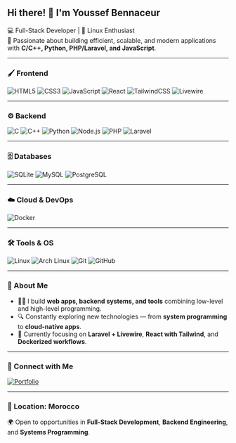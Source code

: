 ## Hi there! 👋 I'm Youssef Bennaceur

💻 Full-Stack Developer | 🐧 Linux Enthusiast  
🚀 Passionate about building efficient, scalable, and modern applications with **C/C++, Python, PHP/Laravel, and JavaScript**.

---

### 🖌️ Frontend
![HTML5](https://img.shields.io/badge/HTML5-FF5733?style=for-the-badge&logo=html5&logoColor=white)
![CSS3](https://img.shields.io/badge/CSS3-264de4?style=for-the-badge&logo=css3&logoColor=white)
![JavaScript](https://img.shields.io/badge/JavaScript-efd81d?style=for-the-badge&logo=javascript&logoColor=black)
![React](https://img.shields.io/badge/React-61dafb?style=for-the-badge&logo=react&logoColor=black)
![TailwindCSS](https://img.shields.io/badge/TailwindCSS-06b6d4?style=for-the-badge&logo=tailwind-css&logoColor=white)
![Livewire](https://img.shields.io/badge/Livewire-4e56a6?style=for-the-badge&logo=laravel&logoColor=white)

---

### ⚙️ Backend
![C](https://img.shields.io/badge/C-00599c?style=for-the-badge&logo=c&logoColor=white)
![C++](https://img.shields.io/badge/C++-004482?style=for-the-badge&logo=cplusplus&logoColor=white)
![Python](https://img.shields.io/badge/Python-3776ab?style=for-the-badge&logo=python&logoColor=ffde57)
![Node.js](https://img.shields.io/badge/Node.js-339933?style=for-the-badge&logo=node.js&logoColor=white)
![PHP](https://img.shields.io/badge/PHP-787cb5?style=for-the-badge&logo=php&logoColor=white)
![Laravel](https://img.shields.io/badge/Laravel-ff2d20?style=for-the-badge&logo=laravel&logoColor=white)

---

### 🗄️ Databases
![SQLite](https://img.shields.io/badge/SQLite-003b57?style=for-the-badge&logo=sqlite&logoColor=white)
![MySQL](https://img.shields.io/badge/MySQL-00618a?style=for-the-badge&logo=mysql&logoColor=f29111)
![PostgreSQL](https://img.shields.io/badge/PostgreSQL-316192?style=for-the-badge&logo=postgresql&logoColor=white)

---

### ☁️ Cloud & DevOps
![Docker](https://img.shields.io/badge/Docker-2496ed?style=for-the-badge&logo=docker&logoColor=white)

---

### 🛠 Tools & OS
![Linux](https://img.shields.io/badge/Linux-fcc624?style=for-the-badge&logo=linux&logoColor=black)
![Arch Linux](https://img.shields.io/badge/Arch-1793d1?style=for-the-badge&logo=arch-linux&logoColor=white)
![Git](https://img.shields.io/badge/Git-f05032?style=for-the-badge&logo=git&logoColor=white)
![GitHub](https://img.shields.io/badge/GitHub-181717?style=for-the-badge&logo=github&logoColor=white)

---

### 🌟 About Me
- 🧑‍💻 I build **web apps, backend systems, and tools** combining low-level and high-level programming.  
- 🔍 Constantly exploring new technologies — from **system programming** to **cloud-native apps**.  
- 🌱 Currently focusing on **Laravel + Livewire**, **React with Tailwind**, and **Dockerized workflows**.  

---

### 🔗 Connect with Me
[![Portfolio](https://img.shields.io/badge/Portfolio-000000?style=for-the-badge&logo=vercel&logoColor=white)](YOUR_PORTFOLIO_LINK)

---

### 📍 Location: Morocco  
🌍 Open to opportunities in **Full-Stack Development**, **Backend Engineering**, and **Systems Programming**.
